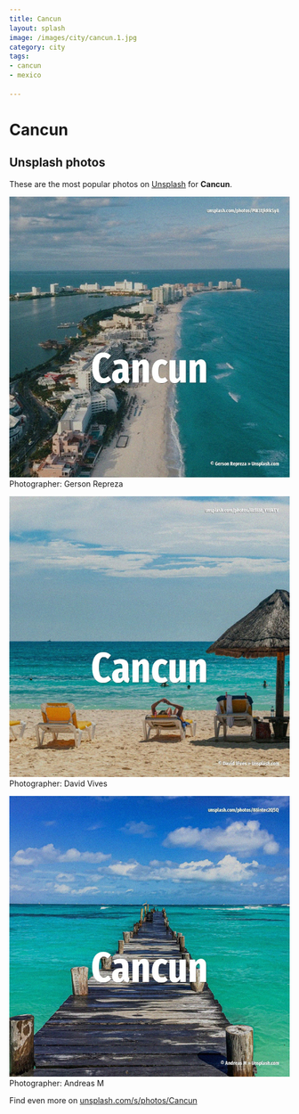 ```yaml
---
title: Cancun
layout: splash
image: /images/city/cancun.1.jpg
category: city
tags:
- cancun
- mexico

---
```

# Cancun



 
## Unsplash photos
These are the most popular photos on [Unsplash](https://unsplash.com) for **Cancun**.
 
![Cancun](/images/city/cancun.1.jpg)
Photographer:  Gerson Repreza
 
![Cancun](/images/city/cancun.2.jpg)
Photographer:  David Vives
 
![Cancun](/images/city/cancun.3.jpg)
Photographer:  Andreas M
 
Find even more on [unsplash.com/s/photos/Cancun](https://unsplash.com/s/photos/Cancun)
 
